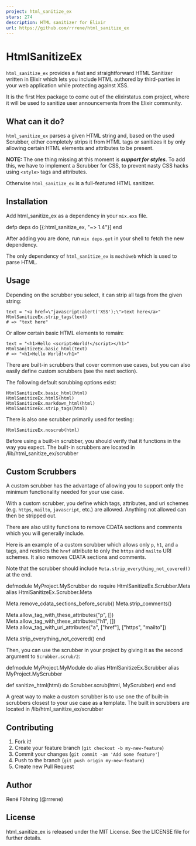 ```yaml
---
project: html_sanitize_ex
stars: 274
description: HTML sanitizer for Elixir
url: https://github.com/rrrene/html_sanitize_ex
---
```


HtmlSanitizeEx
==============

`html_sanitize_ex` provides a fast and straightforward HTML Sanitizer written in Elixir which lets you include HTML authored by third-parties in your web application while protecting against XSS.

It is the first Hex package to come out of the elixirstatus.com project, where it will be used to sanitize user announcements from the Elixir community.

What can it do?
---------------

`html_sanitize_ex` parses a given HTML string and, based on the used Scrubber, either completely strips it from HTML tags or sanitizes it by only allowing certain HTML elements and attributes to be present.

**NOTE:** The one thing missing at this moment is _**support for styles**_. To add this, we have to implement a Scrubber for CSS, to prevent nasty CSS hacks using `<style>` tags and attributes.

Otherwise `html_sanitize_ex` is a full-featured HTML sanitizer.

Installation
------------

Add html\_sanitize\_ex as a dependency in your `mix.exs` file.

defp deps do
  \[{:html\_sanitize\_ex, "~> 1.4"}\]
end

After adding you are done, run `mix deps.get` in your shell to fetch the new dependency.

The only dependency of `html_sanitize_ex` is `mochiweb` which is used to parse HTML.

Usage
-----

Depending on the scrubber you select, it can strip all tags from the given string:

```
text = "<a href=\"javascript:alert('XSS');\">text here</a>"
HtmlSanitizeEx.strip_tags(text)
# => "text here"
```

Or allow certain basic HTML elements to remain:

```
text = "<h1>Hello <script>World!</script></h1>"
HtmlSanitizeEx.basic_html(text)
# => "<h1>Hello World!</h1>"
```

There are built-in scrubbers that cover common use cases, but you can also easily define custom scrubbers (see the next section).

The following default scrubbing options exist:

```
HtmlSanitizeEx.basic_html(html)
HtmlSanitizeEx.html5(html)
HtmlSanitizeEx.markdown_html(html)
HtmlSanitizeEx.strip_tags(html)
```

There is also one scrubber primarily used for testing:

```
HtmlSanitizeEx.noscrub(html)
```

Before using a built-in scrubber, you should verify that it functions in the way you expect. The built-in scrubbers are located in /lib/html\_sanitize\_ex/scrubber

Custom Scrubbers
----------------

A custom scrubber has the advantage of allowing you to support only the minimum functionality needed for your use case.

With a custom scrubber, you define which tags, attributes, and uri schemes (e.g. `https`, `mailto`, `javascript`, etc.) are allowed. Anything not allowed can then be stripped out.

There are also utility functions to remove CDATA sections and comments which you will generally include.

Here is an example of a custom scrubber which allows only `p`, `h1`, and `a` tags, and restricts the `href` attribute to only the `https` and `mailto` URI schemes. It also removes CDATA sections and comments.

Note that the scrubber should include `Meta.strip_everything_not_covered()` at the end.

defmodule MyProject.MyScrubber do
  require HtmlSanitizeEx.Scrubber.Meta
  alias HtmlSanitizeEx.Scrubber.Meta

  Meta.remove\_cdata\_sections\_before\_scrub()
  Meta.strip\_comments()

  Meta.allow\_tag\_with\_these\_attributes("p", \[\])
  Meta.allow\_tag\_with\_these\_attributes("h1", \[\])
  Meta.allow\_tag\_with\_uri\_attributes("a", \["href"\], \["https", "mailto"\])

  Meta.strip\_everything\_not\_covered()
end

Then, you can use the scrubber in your project by giving it as the second argument to `Scrubber.scrub/2`:

defmodule MyProject.MyModule do
  alias HtmlSanitizeEx.Scrubber
  alias MyProject.MyScrubber

  def sanitize\_html(html) do
    Scrubber.scrub(html, MyScrubber)
  end
end

A great way to make a custom scrubber is to use one the of built-in scrubbers closest to your use case as a template. The built in scrubbers are located in /lib/html\_sanitize\_ex/scrubber

Contributing
------------

1.  Fork it!
2.  Create your feature branch (`git checkout -b my-new-feature`)
3.  Commit your changes (`git commit -am 'Add some feature'`)
4.  Push to the branch (`git push origin my-new-feature`)
5.  Create new Pull Request

Author
------

René Föhring (@rrrene)

License
-------

html\_sanitize\_ex is released under the MIT License. See the LICENSE file for further details.
